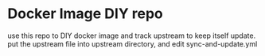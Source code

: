 # Docker Image DIY repo
use this repo to DIY docker image and track upstream to keep itself update.
put the upstream file into upstream directory, and edit sync-and-update.yml
